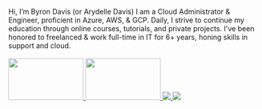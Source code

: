 Hi, I’m Byron Davis (or Arydelle Davis)
I am a Cloud Administrator & Engineer, proficient in Azure, AWS, & GCP.
Daily, I strive to continue my education through online courses, tutorials, and private projects.
I've been honored to freelanced & work full-time in IT for 6+ years, honing skills in support and cloud. 
<br><br>
<a href="https://www.youtube.com/" target="_blank">
    <img src="https://logos-world.net/wp-content/uploads/2021/05/Azure-New-Logo.png" width="150" height="83" />
</a>
<a href="https://twitter.com/" target="_blank">
    <img src="https://external-content.duckduckgo.com/iu/?u=https%3A%2F%2Flogos-download.com%2Fwp-content%2Fuploads%2F2016%2F12%2FAmazon_Web_Services_logo_AWS.png&f=1&nofb=1&ipt=305d6225b1af3cf35e308d401f692d2c854598cd1841cf0bdd24fe3b7d3ac81f&ipo=images" width="150" height="83" />
</a>
<a href="https://instagram.com/" target="_blank">
    <img src="https://img.shields.io/badge/View-E4405F?style=for-the-badge&logo=instagram&logoColor=white" />
</a>
<a href="https://linkedin.com/" target="_blank">
    <img src="https://img.shields.io/badge/Connect-0077B5?style=for-the-badge&logo=linkedin&logoColor=white" />
</a>

